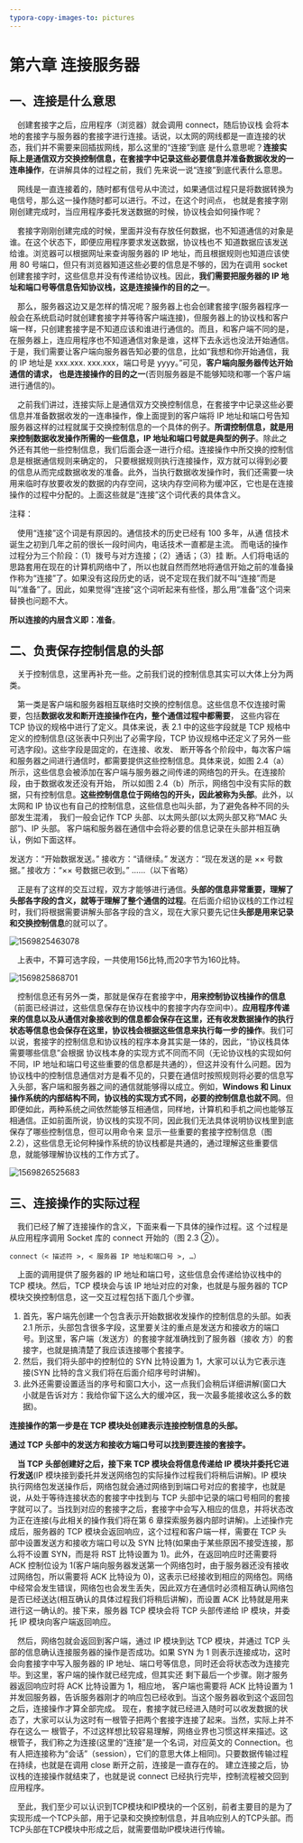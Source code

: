 ```yaml
---
typora-copy-images-to: pictures
---
```


# 第六章 连接服务器

## 一、连接是什么意思

&emsp;创建套接字之后，应用程序（浏览器）就会调用 connect，随后协议栈 会将本地的套接字与服务器的套接字进行连接。话说，以太网的网线都是一直连接的状态，我们并不需要来回插拔网线，那么这里的“连接”到底 是什么意思呢？**连接实际上是通信双方交换控制信息，在套接字中记录这些必要信息并准备数据收发的一连串操作**，在讲解具体的过程之前，我们 先来说一说“连接”到底代表什么意思。

&emsp;网线是一直连接着的，随时都有信号从中流过，如果通信过程只是将数据转换为电信号，那么这一操作随时都可以进行。不过，在这个时间点， 也就是套接字刚刚创建完成时，当应用程序委托发送数据的时候，协议栈会如何操作呢？

&emsp;套接字刚刚创建完成的时候，里面并没有存放任何数据，也不知道通信的对象是谁。在这个状态下，即便应用程序要求发送数据，协议栈也不 知道数据应该发送给谁。浏览器可以根据网址来查询服务器的 IP 地址，而且根据规则也知道应该使用 80 号端口，但只有浏览器知道这些必要的信息是不够的，因为在调用 socket 创建套接字时，这些信息并没有传递给协议栈。因此，**我们需要把服务器的 IP 地址和端口号等信息告知协议栈，这是连接操作的目的之一**。

&emsp;那么，服务器这边又是怎样的情况呢？服务器上也会创建套接字(服务器程序一般会在系统启动时就创建套接字并等待客户端连接)，但服务器上的协议栈和客户端一样，只创建套接字是不知道应该和谁进行通信的。而且，和客户端不同的是，在服务器上，连应用程序也不知道通信对象是谁，这样下去永远也没法开始通信。于是，我们需要让客户端向服务器告知必要的信息，比如“我想和你开始通信，我的 IP 地址是 xxx.xxx. xxx.xxx，端口号是 yyyy。”可见，**客户端向服务器传达开始通信的请求， 也是连接操作的目的之一**(否则服务器是不能够知晓和哪一个客户端进行通信的)。

&emsp;之前我们讲过，连接实际上是通信双方交换控制信息，在套接字中记录这些必要信息并准备数据收发的一连串操作，像上面提到的客户端将 IP 地址和端口号告知服务器这样的过程就属于交换控制信息的一个具体的例子。**所谓控制信息，就是用来控制数据收发操作所需的一些信息，IP 地址和端口号就是典型的例子**。除此之外还有其他一些控制信息，我们后面会逐一进行介绍。连接操作中所交换的控制信息是根据通信规则来确定的， 只要根据规则执行连接操作，双方就可以得到必要的信息从而完成数据收发的准备。此外，当执行数据收发操作时，我们还需要一块用来临时存放要收发的数据的内存空间，这块内存空间称为缓冲区，它也是在连接操作的过程中分配的。上面这些就是“连接”这个词代表的具体含义。

注释：

&emsp;使用“连接”这个词是有原因的。通信技术的历史已经有 100 多年，从通 信技术诞生之初到几年之前的很长一段时间内，电话技术一直都是主流。 而电话的操作过程分为三个阶段：（1）拨号与对方连接；（2）通话；（3）挂 断。人们将电话的思路套用在现在的计算机网络中了，所以也就自然而然地将通信开始之前的准备操作称为“连接”了。如果没有这段历史的话，说不定现在我们就不叫“连接”而是叫“准备”了。因此，如果觉得“连接”这个词听起来有些怪，那么用“准备”这个词来替换也问题不大。

**所以连接的内层含义即：准备**。

## 二、负责保存控制信息的头部

&emsp;关于控制信息，这里再补充一些。之前我们说的控制信息其实可以大体上分为两类。

&emsp;第一类是客户端和服务器相互联络时交换的控制信息。这些信息不仅连接时需要，包括**数据收发和断开连接操作在内，整个通信过程中都需要**， 这些内容在 TCP 协议的规格中进行了定义。具体来说，表 2.1 中的这些字段就是 TCP 规格中定义的控制信息(这张表中只列出了必需字段，TCP 协议规格中还定义了另外一些可选字段)。这些字段是固定的，在连接、收发、 断开等各个阶段中，每次客户端和服务器之间进行通信时，都需要提供这些控制信息。具体来说，如图 2.4（a）所示，这些信息会被添加在客户端与服务器之间传递的网络包的开头。在连接阶段，由于数据收发还没有开始， 所以如图 2.4（b）所示，网络包中没有实际的数据，只有控制信息。**这些控制信息位于网络包的开头，因此被称为头部**。此外，以太网和 IP 协议也有自己的控制信息，这些信息也叫头部，为了避免各种不同的头部发生混淆， 我们一般会记作 TCP 头部、以太网头部(以太网头部又称“MAC 头部”)、IP 头部。 客户端和服务器在通信中会将必要的信息记录在头部并相互确认，例如下面这样。

发送方：“开始数据发送。”
接收方：“请继续。”
发送方：“现在发送的是 ×× 号数据。”
接收方：“×× 号数据已收到。”
……（以下省略）

&emsp;正是有了这样的交互过程，双方才能够进行通信。**头部的信息非常重要，理解了头部各字段的含义，就等于理解了整个通信的过程**。在后面介绍协议栈的工作过程时，我们将根据需要讲解头部各字段的含义，现在大家只要先记住**头部是用来记录和交换控制信息**的就可以了。

![1569825463078](pictures/1569825463078.png)

&emsp;上表中，不算可选字段，一共使用156比特,而20字节为160比特。

![1569825868701](pictures/1569825868701.png)

&emsp;控制信息还有另外一类，那就是保存在套接字中，**用来控制协议栈操作的信息**（前面已经讲过，这些信息保存在协议栈中的套接字内存空间中）。**应用程序传递来的信息以及从通信对象接收到的信息都会保存在这里，还有收发数据操作的执行状态等信息也会保存在这里，协议栈会根据这些信息来执行每一步的操作**。我们可以说，套接字的控制信息和协议栈的程序本身其实是一体的，因此，“协议栈具体需要哪些信息”会根据 协议栈本身的实现方式不同而不同（无论协议栈的实现如何不同，IP 地址和端口号这些重要的信息都是共通的），但这并没有什么问题。因为协议栈中的控制信息通信对方是看不见的，只要在通信时按照规则将必要的信息写入头部，客户端和服务器之间的通信就能够得以成立。例如，**Windows 和 Linux 操作系统的内部结构不同，协议栈的实现方式不同，必要的控制信息也就不同**。但即便如此，两种系统之间依然能够互相通信，同样地，计算机和手机之间也能够互相通信。正如前面所说，协议栈的实现不同，因此我们无法具体说明协议栈里到底保存了哪些控制信息，但可以用命令来 显示一些重要的套接字控制信息（图 2.2），这些信息无论何种操作系统的协议栈都是共通的，通过理解这些重要信息，就能够理解协议栈的工作方式了。

![1569826525683](pictures/1569826525683.png)

## 三、连接操作的实际过程

&emsp;我们已经了解了连接操作的含义，下面来看一下具体的操作过程。这 个过程是从应用程序调用 Socket 库的 connect 开始的（图 2.3 ②）。

`connect（< 描述符 >, < 服务器 IP 地址和端口号 >, …）`

&emsp;上面的调用提供了服务器的 IP 地址和端口号，这些信息会传递给协议栈中的 TCP 模块。然后，TCP 模块会与该 IP 地址对应的对象，也就是与服务器的 TCP 模块交换控制信息，这一交互过程包括下面几个步骤。

1. 首先，客户端先创建一个包含表示开始数据收发操作的控制信息的头部。如表 2.1 所示，头部包含很多字段，这里要关注的重点是发送方和接收方的端口号。到这里，客户端（发送方）的套接字就准确找到了服务器（接收 方）的套接字，也就是搞清楚了我应该连接哪个套接字。
2. 然后，我们将头部中的控制位的 SYN 比特设置为 1，大家可以认为它表示连接(SYN 比特的含义我们将在后面介绍序号时讲解)。
3. 此外还需要设置适当的序号和窗口大小，这一点我们会稍后详细讲解(窗口大小就是告诉对方：我给你留下这么大的缓冲区，我一次最多能接收这么多的数据)。

**连接操作的第一步是在 TCP 模块处创建表示连接控制信息的头部。**

**通过 TCP 头部中的发送方和接收方端口号可以找到要连接的套接字。**

&emsp;**当 TCP 头部创建好之后，接下来 TCP 模块会将信息传递给 IP 模块并委托它进行发送**(IP 模块接到委托并发送网络包的实际操作过程我们将稍后讲解)。IP 模块执行网络包发送操作后，网络包就会通过网络到到端口号对应的套接字，也就是说，从处于等待连接状态的套接字中找到与 TCP 头部中记录的端口号相同的套接字就可以了。当找到对应的套接字之后，套接字中会写入相应的信息，并将状态改为正在连接(与此相关的操作我们将在第 6 章探索服务器内部时讲解)。上述操作完成后，服务器的 TCP 模块会返回响应，这个过程和客户端一样，需要在 TCP 头部中设置发送方和接收方端口号以及 SYN 比特(如果由于某些原因不接受连接，那么将不设置 SYN，而是将 RST 比特设置为 1)。此外，在返回响应时还需要将 ACK 控制位设为 1(客户端向服务器发送第一个网络包时，由于服务器还没有接收过网络包，所以需要将 ACK 比特设为 0)，这表示已经接收到相应的网络包。网络中经常会发生错误，网络包也会发生丢失，因此双方在通信时必须相互确认网络包是否已经送达(相互确认的具体过程我们将稍后讲解)，而设置 ACK 比特就是用来进行这一确认的。接下来，服务器 TCP 模块会将 TCP 头部传递给 IP 模块，并委托 IP 模块向客户端返回响应。

&emsp;然后，网络包就会返回到客户端，通过 IP 模块到达 TCP 模块，并通过 TCP 头部的信息确认连接服务器的操作是否成功。如果 SYN 为 1 则表示连接成功，这时会向套接字中写入服务器的 IP 地址、端口号等信息，同时还会将状态改为连接完毕。到这里，客户端的操作就已经完成，但其实还 剩下最后一个步骤。刚才服务器返回响应时将 ACK 比特设置为 1，相应地， 客户端也需要将 ACK 比特设置为 1 并发回服务器，告诉服务器刚才的响应包已经收到。当这个服务器收到这个返回包之后，连接操作才算全部完成。 现在，套接字就已经进入随时可以收发数据的状态了，大家可以认为这时有一根管子把两个套接字连接了起来。当然，实际上并不存在这么一 根管子，不过这样想比较容易理解，网络业界也习惯这样来描述。这根管子，我们称之为连接(这里的“连接”是一个名词，对应英文的 Connection。也有人把连接称为“会话”（session），它们的意思大体上相同)。只要数据传输过程在持续，也就是在调用 close 断开之前，连接是一直存在的。 建立连接之后，协议栈的连接操作就结束了，也就是说 connect 已经执行完毕，控制流程被交回到应用程序。

&emsp;至此，我们至少可以认识到TCP模块和IP模块的一个区别，前者主要目的是为了实现形成一个TCP头部，用于记录和交换控制信息，并且响应别人的TCP头部。而TCP头部在TCP模块中形成之后，就需要借助IP模块进行传输。

